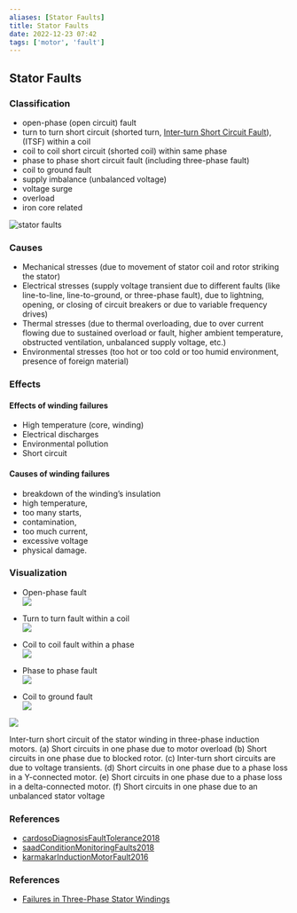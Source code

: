 ```yaml
---
aliases: [Stator Faults]
title: Stator Faults
date: 2022-12-23 07:42
tags: ['motor', 'fault']
---
```


## Stator Faults

### Classification

- open-phase (open circuit) fault
- turn to turn short circuit (shorted turn, [Inter-turn Short Circuit Fault](inter-turn-short-circuit-fault.md)), (ITSF) within a coil
- coil to coil short circuit (shorted coil) within same phase
- phase to phase short circuit fault (including three-phase fault)
- coil to ground fault
- supply imbalance (unbalanced voltage)
- voltage surge
- overload
- iron core related

![stator faults](https://i.vgy.me/Qk1qIt.png)

### Causes

- Mechanical stresses (due to movement of stator coil and rotor striking the stator)
- Electrical stresses (supply voltage transient due to different faults (like line-to-line, line-to-ground, or three-phase fault), due to lightning, opening, or closing of circuit breakers or due to variable frequency drives)
- Thermal stresses (due to thermal overloading, due to over current flowing due to sustained overload or fault, higher ambient temperature, obstructed ventilation, unbalanced supply voltage, etc.)
- Environmental stresses (too hot or too cold or too humid environment, presence of foreign material)

### Effects

#### Effects of winding failures

- High temperature (core, winding)
- Electrical discharges
- Environmental pollution
- Short circuit

#### Causes of winding failures

- breakdown of the winding’s insulation
- high temperature,
- too many starts,
- contamination,
- too much current,
- excessive voltage
- physical damage.

### Visualization

- Open-phase fault  
![](https://easa.com/portals/0/Images/FailuresBrochure/WindingFailure1_web.png)

- Turn to turn fault within a coil  
![](https://easa.com/portals/0/Images/FailuresBrochure/WindingFailure4_web.png)

- Coil to coil fault within a phase  
![](https://easa.com/portals/0/Images/FailuresBrochure/WindingFailure5_web1.png)

- Phase to phase fault  
![](https://easa.com/portals/0/Images/FailuresBrochure/WindingFailure3_web.png)

- Coil to ground fault  
![](https://easa.com/portals/0/Images/FailuresBrochure/WindingFailure6_web2.png)

![](https://www.researchgate.net/profile/Aderiano-Da-Silva/publication/243055807/figure/fig7/AS:669445685014538@1536619697367/Inter-turn-short-circuit-of-the-stator-winding-in-three-phase-induction-motors-a.png)  

Inter-turn short circuit of the stator winding in three-phase induction motors. (a) Short circuits in one phase due to motor overload (b) Short circuits in one phase due to blocked rotor. (c) Inter-turn short circuits are due to voltage transients. (d) Short circuits in one phase due to a phase loss in a Y-connected motor. (e) Short circuits in one phase due to a phase loss in a delta-connected motor. (f) Short circuits in one phase due to an unbalanced stator voltage

### References

- [cardosoDiagnosisFaultTolerance2018](zotero/cardosoDiagnosisFaultTolerance2018.md)
- [saadConditionMonitoringFaults2018](../zotero/saadConditionMonitoringFaults2018.md)
- [karmakarInductionMotorFault2016](../zotero/karmakarInductionMotorFault2016.md)

### References

- [Failures in Three-Phase Stator Windings](https://easa.com/resources/failures-in-three-phase-stator-windings)
